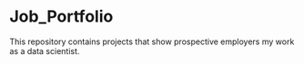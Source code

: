 # Job_Portfolio

This repository contains projects that show prospective employers my work as a data scientist.